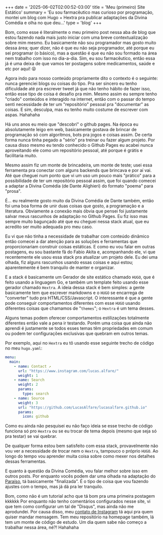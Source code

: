 +++
date = '2025-06-02T02:00:52-03:00'
title = 'Meu (primeiro) Site Estático'
summary = 'Eu sou farmacêutico mas curioso por programação, montei um blog com Hugo + Hextra pra publicar adaptações da Divina Comédia e olha no que deu...'
type = 'blog'
+++

Bom, como esse é literalmente o meu primeiro post nessa aba de blog que estou fazendo nada mais justo iniciar com uma breve contextualização sobre mim mesmo. Eu basicamente não sou programador mas gosto muito dessa área; quer dizer, não é que eu não seja programador, até porque eu sei programar (o básico), mas a questão é que eu não sou formado na área nem trabalho com isso no dia-a-dia. Sim, eu sou farmacêutico, então essa já é uma deixa de que vamos ter postagens sobre medicamentos, saúde e etc por aqui! 😝

Agora indo para nosso conteúdo propriamente dito o contexto é o seguinte: nunca gerenciei blogs ou coisas do tipo. Pra ser sincero eu tenho dificuldade até pra escrever tweet já que não tenho hábito de fazer isso, então esse tipo de coisa é desafio pra mim. Mesmo assim eu sempre tenho "criado" conteúdos e interagido na internet, então com o passar do tempo senti necessidade de ter um "repositório" pessoal pra "documentar" as coisas. E sim, desculpa, mas eu tenho muito costume de escrever com aspas. Hahahaha

Há uns anos eu meio que "descobri" o github pages. Na época eu absolutamente leigo em web, basicamente gostava de brincar de programação só com algorítmos, bots pra jogos e coisas assim. De certa forma nunca tinha pegado a "sério" pra treinar ou fazer algum projeto. Por causa disso mesmo eu tendo conhecido o Github Pages eu acabei nunca aproveitando ele como um repositório pessoal, até porque é grátis e facilitaria muito.

Mesmo assim fiz um monte de brincadeira, um monte de teste; usei essa ferramenta pra conectar com alguns backends que brincava e por aí vai. Até que cheguei num ponto que vi um uso um pouco mais "prático" para a possibilidade de ter um repositório pessoal assim, que foi quando comecei a adaptar a Divina Comédia (de Dante Alighieri) do formato "poema" para "prosa".

É... eu realmente gosto muito da Divina Comédia de Dante também, então foi uma boa forma de unir duas coisas que gosto, a programação e a literatura. Obviamente a conexão mais óbvia que pensei foi justamente salvar meus rascunhos de adaptação no Github Pages. Eu fiz isso mas sempre muito bagunçado até que eu cheguei nessa stack atual, que eu acredito ser muito adequada pro meu caso.

Eu vi que não tinha a necessidade de trabalhar com conteúdo dinâmico então comecei a dar atenção para as soluções e ferramentas que proporcionariam construir coisas estáticas. E como eu vou falar em outras postagens, eu sou bastante fã do Fabio Akita e, acompanhando ele, vi que recentemente ele usou essa stack pra atualizar um projeto dele. Eu dei uma olhada, fiz alguns rascunhos usando essas coisas e aqui estou; aparentemente é bem tranquilo de manter e organizar.

E a stack é basicamente um Gerador de site estático chamado `HUGO`, que é feito usando a linguagem Go, e também um template feito usando esse gerador chamado `Hextra`. A ideia dessa stack é bem simples: a gente basicamente tem que escrever markdowns e o `HUGO` se encarrega de "converter" tudo pra HTML/CSS/Javascript. O interessante é que a gente pode conseguir comportamentos diferentes com esse `HUGO` usando diferentes coisas que chamamos de "`themes`"; o `Hextra` é um tema desses.

Alguns temas podem oferecer comportamentos estilizações totalmente diferentes então vale a pena ir testando. Porém uma coisa que ainda não aprendi é justamente se todos esses temas têm propriedades em comum ou podem ter configurações exclusivas que quebram em outros temas.

Por exemplo, aqui no `Hextra` eu tô usando esse seguinte trecho de código no meu `hugo.yaml`:
```yaml
menu:
  main:
    - name: Contact ↗
      url: "https://www.instagram.com/lucas.alfare/"
      weight: 1
    - name: Search
      weight: 2
      params:
        type: search
    - name: Source
      weight: 3
      url: "https://github.com/LucasAlfare/lucasalfare.github.io"
      params:
        icon: github
```

Como eu ainda não pesquisei eu não faço ideia se esse trecho de código funciona só pro `Hextra` ou se eu trocar de tema depois (mesmo que seja só pra testar) se vai quebrar.

De qualquer forma estou bem satisfeito com essa stack, provavelmente não vou ver a necessidade de trocar nem o `Hextra`, tampouco o próprio `HUGO`. Ao longo do tempo vou aprender muita coisa sobre como mexer nos detalhes dessas ferramentas.

E quanto à questão da Divina Comédia, vou falar melhor sobre isso em outros posts. Por enquanto vocês podem dar uma olhada na adaptação do [Paraíso](../../../../divina_comedia/paraiso/), tá basicamente "finalizada". É o tipo de coisa que vou fazendo ajustes com o tempo, mas já dá pra ler tranquilo.

Bom, como não é um tutorial acho que tá bom pra uma primeira postagem kkkkkk Por enquanto não tenho comentários configurados nesse site, vi que tem como configurar um tal de "Disqus", mas ainda não me aprodundei. Por causa disso, meu [contato de Instagram](https://www.instagram.com/lucas.alfare/) tá aqui pra quem quiser mandar mensagem. Tem meu repositório na homepage também, lá tem um monte de código de estudo. Um dia quem sabe não começo a trabalhar nessa área, né?! Hahahaha